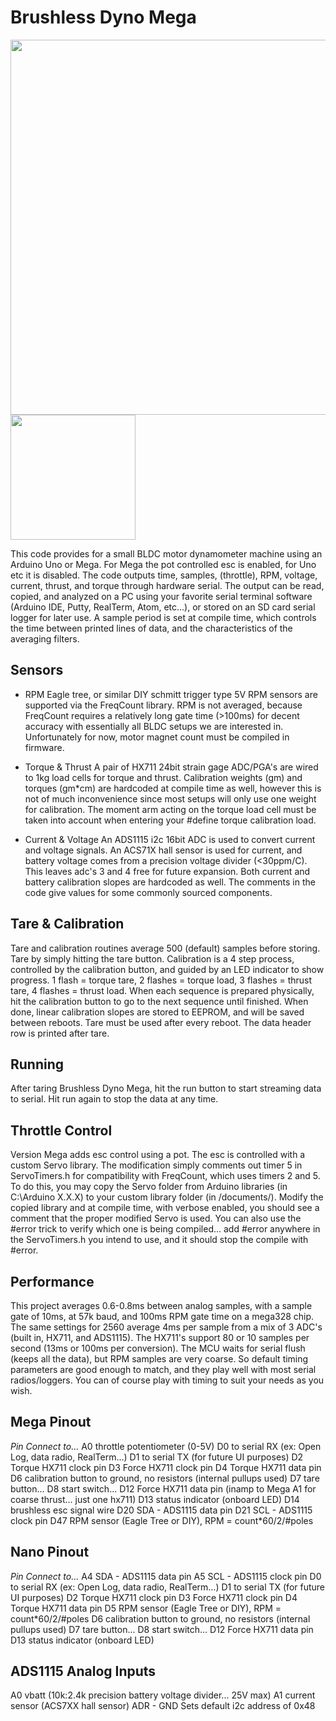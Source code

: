 # Brushless Dyno Mega
<img src="https://static.rcgroups.net/forums/attachments/1/4/2/0/9/0/a10074131-131-dynoData.jpg" width="600"><img src="https://static.rcgroups.net/forums/attachments/1/4/2/0/9/0/a10074102-31-20160917_151711.jpg" width="200">

This code provides for a small BLDC motor dynamometer machine using an Arduino Uno or Mega. For Mega the pot controlled esc is enabled, for Uno etc it is disabled. The code outputs time, samples, (throttle), RPM, voltage, current, thrust, and torque through hardware serial. The output can be read, copied, and analyzed on a PC using your favorite serial terminal software (Arduino IDE, Putty, RealTerm, Atom, etc...), or stored on an SD card serial logger for later use. A sample period is set at compile time, which controls the time between printed lines of data, and the characteristics of the averaging filters.

## Sensors
- RPM
Eagle tree, or similar DIY schmitt trigger type 5V RPM sensors are supported via the FreqCount library. RPM is not averaged, because FreqCount requires a relatively long gate time (>100ms) for decent accuracy with essentially all BLDC setups we are interested in. Unfortunately for now, motor magnet count must be compiled in firmware.

- Torque & Thrust
A pair of HX711 24bit strain gage ADC/PGA's are wired to 1kg load cells for torque and thrust. Calibration weights (gm) and torques (gm*cm) are hardcoded at compile time as well, however this is not of much inconvenience since most setups will only use one weight for calibration. The moment arm acting on the torque load cell must be taken into account when entering your #define torque calibration load.

- Current & Voltage
An ADS1115 i2c 16bit ADC is used to convert current and voltage signals. An ACS71X hall sensor is used for current, and battery voltage comes from a precision voltage divider (<30ppm/C). This leaves adc's 3 and 4 free for future expansion. Both current and battery calibration slopes are hardcoded as well. The comments in the code give values for some commonly sourced components.

## Tare & Calibration
Tare and calibration routines average 500 (default) samples before storing. Tare by simply hitting the tare button. Calibration is a 4 step process, controlled by the calibration button, and guided by an LED indicator to show progress. 1 flash = torque tare, 2 flashes = torque load, 3 flashes = thrust tare, 4 flashes = thrust load. When each sequence is prepared physically, hit the calibration button to go to the next sequence until finished. When done, linear calibration slopes are stored to EEPROM, and will be saved between reboots. Tare must be used after every reboot. The data header row is printed after tare.

## Running
After taring Brushless Dyno Mega, hit the run button to start streaming data to serial. Hit run again to stop the data at any time.

## Throttle Control
Version Mega adds esc control using a pot. The esc is controlled with a custom Servo library. The modification simply comments out timer 5 in ServoTimers.h for compatibility with FreqCount, which uses timers 2 and 5. To do this, you may copy the Servo folder from Arduino libraries (in C:\Arduino X.X.X\) to your custom library folder (in /documents/). Modify the copied library and at compile time, with verbose enabled, you should see a comment that the proper modified
Servo is used. You can also use the #error trick to verify which one is being compiled... add #error anywhere in the ServoTimers.h you intend to use, and it should stop the compile with #error.

## Performance
This project averages 0.6-0.8ms between analog samples, with a sample gate of 10ms, at 57k baud, and 100ms RPM gate time on a mega328 chip. The same settings for 2560 average 4ms per sample from a mix of 3 ADC's (built in, HX711, and ADS1115). The HX711's support 80 or 10 samples per second (13ms or 100ms per conversion). The MCU waits for serial flush (keeps all the data), but RPM samples are very coarse. So default timing parameters are good enough to match, and they play well with most serial radios/loggers. You can of course play with timing to suit your needs as you wish.

## Mega Pinout
*Pin         Connect to...*
A0          throttle potentiometer (0-5V)
D0          to serial RX (ex: Open Log, data radio, RealTerm...)
D1          to serial TX (for future UI purposes)
D2          Torque HX711 clock pin
D3          Force HX711 clock pin
D4          Torque HX711 data pin
D6          calibration button to ground, no resistors (internal pullups used)
D7          tare button...
D8          start switch...
D12         Force HX711 data pin (inamp to Mega A1 for coarse thrust... just one hx711)
D13         status indicator (onboard LED)
D14         brushless esc signal wire
D20         SDA - ADS1115 data pin
D21         SCL - ADS1115 clock pin
D47         RPM sensor (Eagle Tree or DIY), RPM = count*60/2/#poles

## Nano Pinout
*Pin         Connect to...*
A4          SDA - ADS1115 data pin
A5          SCL - ADS1115 clock pin
D0          to serial RX (ex: Open Log, data radio, RealTerm...)
D1          to serial TX (for future UI purposes)
D2          Torque HX711 clock pin
D3          Force HX711 clock pin
D4          Torque HX711 data pin
D5          RPM sensor (Eagle Tree or DIY), RPM = count*60/2/#poles
D6          calibration button to ground, no resistors (internal pullups used)
D7          tare button...
D8          start switch...
D12         Force HX711 data pin
D13         status indicator (onboard LED)

## ADS1115 Analog Inputs
A0          vbatt (10k:2.4k precision battery voltage divider... 25V max)
A1          current sensor (ACS7XX hall sensor)
ADR - GND   Sets default i2c address of 0x48
